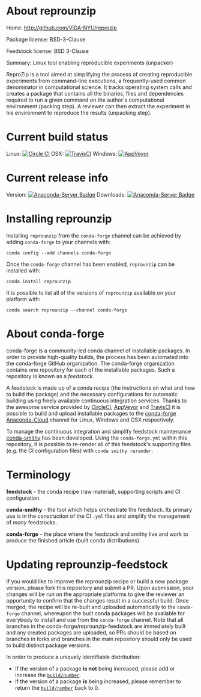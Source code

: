 About reprounzip
================

Home: http://github.com/ViDA-NYU/reprozip

Package license: BSD-3-Clause

Feedstock license: BSD 3-Clause

Summary: Linux tool enabling reproducible experiments (unpacker)

ReproZip is a tool aimed at simplifying the process of creating reproducible
experiments from command-line executions, a frequently-used common
denominator in computational science. It tracks operating system calls and
creates a package that contains all the binaries, files and dependencies
required to run a given command on the author's computational environment
(packing step). A reviewer can then extract the experiment in his
environment to reproduce the results (unpacking step).


Current build status
====================

Linux: [![Circle CI](https://circleci.com/gh/conda-forge/reprounzip-feedstock.svg?style=shield)](https://circleci.com/gh/conda-forge/reprounzip-feedstock)
OSX: [![TravisCI](https://travis-ci.org/conda-forge/reprounzip-feedstock.svg?branch=master)](https://travis-ci.org/conda-forge/reprounzip-feedstock)
Windows: [![AppVeyor](https://ci.appveyor.com/api/projects/status/github/conda-forge/reprounzip-feedstock?svg=True)](https://ci.appveyor.com/project/conda-forge/reprounzip-feedstock/branch/master)

Current release info
====================
Version: [![Anaconda-Server Badge](https://anaconda.org/conda-forge/reprounzip/badges/version.svg)](https://anaconda.org/conda-forge/reprounzip)
Downloads: [![Anaconda-Server Badge](https://anaconda.org/conda-forge/reprounzip/badges/downloads.svg)](https://anaconda.org/conda-forge/reprounzip)

Installing reprounzip
=====================

Installing `reprounzip` from the `conda-forge` channel can be achieved by adding `conda-forge` to your channels with:

```
conda config --add channels conda-forge
```

Once the `conda-forge` channel has been enabled, `reprounzip` can be installed with:

```
conda install reprounzip
```

It is possible to list all of the versions of `reprounzip` available on your platform with:

```
conda search reprounzip --channel conda-forge
```


About conda-forge
=================

conda-forge is a community-led conda channel of installable packages.
In order to provide high-quality builds, the process has been automated into the
conda-forge GitHub organization. The conda-forge organization contains one repository
for each of the installable packages. Such a repository is known as a *feedstock*.

A feedstock is made up of a conda recipe (the instructions on what and how to build
the package) and the necessary configurations for automatic building using freely
available continuous integration services. Thanks to the awesome service provided by
[CircleCI](https://circleci.com/), [AppVeyor](http://www.appveyor.com/)
and [TravisCI](https://travis-ci.org/) it is possible to build and upload installable
packages to the [conda-forge](https://anaconda.org/conda-forge)
[Anaconda-Cloud](http://docs.anaconda.org/) channel for Linux, Windows and OSX respectively.

To manage the continuous integration and simplify feedstock maintenance
[conda-smithy](http://github.com/conda-forge/conda-smithy) has been developed.
Using the ``conda-forge.yml`` within this repository, it is possible to re-render all of
this feedstock's supporting files (e.g. the CI configuration files) with ``conda smithy rerender``.


Terminology
===========

**feedstock** - the conda recipe (raw material), supporting scripts and CI configuration.

**conda-smithy** - the tool which helps orchestrate the feedstock.
                   Its primary use is in the construction of the CI ``.yml`` files
                   and simplify the management of *many* feedstocks.

**conda-forge** - the place where the feedstock and smithy live and work to
                  produce the finished article (built conda distributions)


Updating reprounzip-feedstock
=============================

If you would like to improve the reprounzip recipe or build a new
package version, please fork this repository and submit a PR. Upon submission,
your changes will be run on the appropriate platforms to give the reviewer an
opportunity to confirm that the changes result in a successful build. Once
merged, the recipe will be re-built and uploaded automatically to the
`conda-forge` channel, whereupon the built conda packages will be available for
everybody to install and use from the `conda-forge` channel.
Note that all branches in the conda-forge/reprounzip-feedstock are
immediately built and any created packages are uploaded, so PRs should be based
on branches in forks and branches in the main repository should only be used to
build distinct package versions.

In order to produce a uniquely identifiable distribution:
 * If the version of a package **is not** being increased, please add or increase
   the [``build/number``](http://conda.pydata.org/docs/building/meta-yaml.html#build-number-and-string).
 * If the version of a package **is** being increased, please remember to return
   the [``build/number``](http://conda.pydata.org/docs/building/meta-yaml.html#build-number-and-string)
   back to 0.
